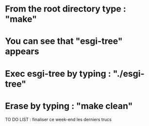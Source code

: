 # From the root directory type : "make"

# You can see that "esgi-tree" appears

# Exec esgi-tree by typing : "./esgi-tree"

# Erase by typing : "make clean"




TO DO LIST :
finaliser ce week-end les derniers trucs

